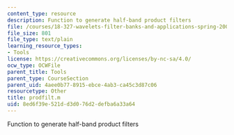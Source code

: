 ```yaml
---
content_type: resource
description: Function to generate half-band product filters
file: /courses/18-327-wavelets-filter-banks-and-applications-spring-2003/8ed6f39e521dd3d076d2defba6a33a64_prodfilt.m
file_size: 801
file_type: text/plain
learning_resource_types:
- Tools
license: https://creativecommons.org/licenses/by-nc-sa/4.0/
ocw_type: OCWFile
parent_title: Tools
parent_type: CourseSection
parent_uid: 4aee0b77-8915-ebce-4ab3-ca45c3d87c06
resourcetype: Other
title: prodfilt.m
uid: 8ed6f39e-521d-d3d0-76d2-defba6a33a64
---
```

Function to generate half-band product filters